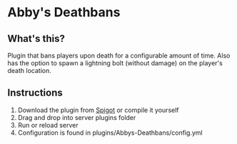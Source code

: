 # Abby's Deathbans

## What's this?

Plugin that bans players upon death for a configurable amount of time. Also has the option to spawn a lightning bolt (without damage) on the player's death location.

## Instructions

1. Download the plugin from [Spigot](https://www.spigotmc.org/resources/abbys-deathbans.73017/) or compile it yourself
2. Drag and drop into server plugins folder
3. Run or reload server
4. Configuration is found in plugins/Abbys-Deathbans/config.yml
